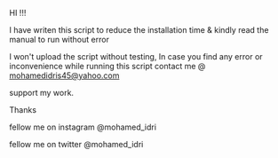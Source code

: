 HI !!! 

I have writen this script to reduce the installation time & kindly read the manual to run without error

I won't upload the script without testing, In case you find any error or inconvenience while running this script contact me @ mohamedidris45@yahoo.com

support my work.

Thanks

fellow me on instagram @mohamed_idri

fellow me on twitter @mohamed_idri



